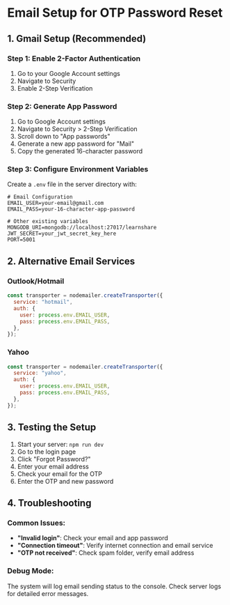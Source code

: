 # Email Setup for OTP Password Reset

## 1. Gmail Setup (Recommended)

### Step 1: Enable 2-Factor Authentication

1. Go to your Google Account settings
2. Navigate to Security
3. Enable 2-Step Verification

### Step 2: Generate App Password

1. Go to Google Account settings
2. Navigate to Security > 2-Step Verification
3. Scroll down to "App passwords"
4. Generate a new app password for "Mail"
5. Copy the generated 16-character password

### Step 3: Configure Environment Variables

Create a `.env` file in the server directory with:

```env
# Email Configuration
EMAIL_USER=your-email@gmail.com
EMAIL_PASS=your-16-character-app-password

# Other existing variables
MONGODB_URI=mongodb://localhost:27017/learnshare
JWT_SECRET=your_jwt_secret_key_here
PORT=5001
```

## 2. Alternative Email Services

### Outlook/Hotmail

```javascript
const transporter = nodemailer.createTransporter({
  service: "hotmail",
  auth: {
    user: process.env.EMAIL_USER,
    pass: process.env.EMAIL_PASS,
  },
});
```

### Yahoo

```javascript
const transporter = nodemailer.createTransporter({
  service: "yahoo",
  auth: {
    user: process.env.EMAIL_USER,
    pass: process.env.EMAIL_PASS,
  },
});
```

## 3. Testing the Setup

1. Start your server: `npm run dev`
2. Go to the login page
3. Click "Forgot Password?"
4. Enter your email address
5. Check your email for the OTP
6. Enter the OTP and new password

## 4. Troubleshooting

### Common Issues:

- **"Invalid login"**: Check your email and app password
- **"Connection timeout"**: Verify internet connection and email service
- **"OTP not received"**: Check spam folder, verify email address

### Debug Mode:

The system will log email sending status to the console. Check server logs for detailed error messages.

